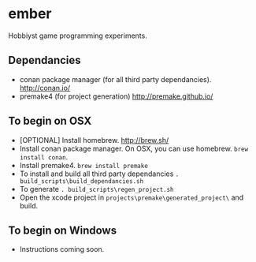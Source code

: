 # ember
Hobbiyst game programming experiments.

## Dependancies
- conan package manager (for all third party dependancies). http://conan.io/
- premake4 (for project generation) http://premake.github.io/

## To begin on OSX 
- [OPTIONAL] Install homebrew. http://brew.sh/
- Install conan package manager. On OSX, you can use homebrew. `brew install conan`.
- Install premake4. `brew install premake`
- To install and build all third party dependancies `. build_scripts\build_dependancies.sh`
- To generate  `. build_scripts\regen_project.sh`
- Open the xcode project in `projects\premake\generated_project\` and build.

## To begin on Windows
- Instructions coming soon.
